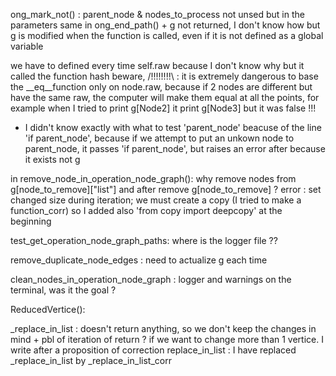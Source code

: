 ong_mark_not() : parent_node & nodes_to_process not unsed but in the parameters
same in ong_end_path() + g not returned, I don't know how but g is modified when the function is called, even if it is not defined as a global variable

we have to defined every time self.raw because I don't know why but it called the function hash
beware, 
/!!!!!!!!\ : it is extremely dangerous to base the __eq__function only on node.raw, because if 2 nodes are different but have the same raw, the computer will make them equal at all the points, for example when I tried to print g[Node2] it print g[Node3] but it was false !!!

+ I didn't know exactly with what to test 'parent_node' beacuse of the line 'if parent_node', because if we attempt to put an unkown node to parent_node, it passes 'if parent_node', but raises an error after because it exists not g

in remove_node_in_operation_node_graph():
why remove nodes from g[node_to_remove]["list"] and after remove g[node_to_remove] ?
error : set changed size during iteration; we must create a copy (I tried to make a function_corr)
so I added also 'from copy import deepcopy' at the beginning

test_get_operation_node_graph_paths:
where is the logger file ??

remove_duplicate_node_edges : need to actualize g each time 

clean_nodes_in_operation_node_graph : logger and warnings on the terminal, was it the goal ?

ReducedVertice():

_replace_in_list : doesn't return anything, so we don't keep the changes in mind + pbl of iteration of return ? if we want to change more than 1 vertice. I write after a proposition of correction
replace_in_list : I have replaced _replace_in_list by _replace_in_list_corr


